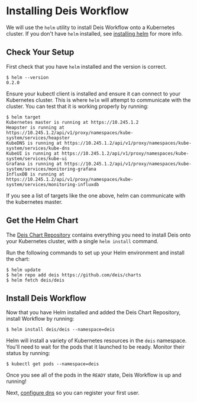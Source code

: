 # Installing Deis Workflow

We will use the `helm` utility to install Deis Workflow onto a Kubernetes cluster. If you don't
have `helm` installed, see [installing helm][helm] for more info.

## Check Your Setup

First check that you have `helm` installed and the version is correct.

    $ helm --version
    0.2.0

Ensure your kubectl client is installed and ensure it can connect to your Kubernetes cluster. This
is where `helm` will attempt to communicate with the cluster. You can test that it is working
properly by running:

```
$ helm target
Kubernetes master is running at https://10.245.1.2
Heapster is running at https://10.245.1.2/api/v1/proxy/namespaces/kube-system/services/heapster
KubeDNS is running at https://10.245.1.2/api/v1/proxy/namespaces/kube-system/services/kube-dns
KubeUI is running at https://10.245.1.2/api/v1/proxy/namespaces/kube-system/services/kube-ui
Grafana is running at https://10.245.1.2/api/v1/proxy/namespaces/kube-system/services/monitoring-grafana
InfluxDB is running at https://10.245.1.2/api/v1/proxy/namespaces/kube-system/services/monitoring-influxdb
```

If you see a list of targets like the one above, helm can communicate with the kubernetes master.

## Get the Helm Chart

The [Deis Chart Repository](https://github.com/deis/charts) contains everything you
need to install Deis onto your Kubernetes cluster, with a single `helm install` command.

Run the following commands to set up your Helm environment and install the chart:

```
$ helm update
$ helm repo add deis https://github.com/deis/charts
$ helm fetch deis/deis
```

## Install Deis Workflow

Now that you have Helm installed and added the Deis Chart Repository, install Workflow by running:

```
$ helm install deis/deis --namespace=deis
```

Helm will install a variety of Kubernetes resources in the `deis` namespace.
You'll need to wait for the pods that it launched to be ready. Monitor their status
by running:

```
$ kubectl get pods --namespace=deis
```

Once you see all of the pods in the `READY` state, Deis Workflow is up and running!

Next, [configure dns][] so you can register your first user.

[helm]: http://helm.sh
[using deis]: ../using-deis/deploying-an-application.md
[configure dns]: ../managing-deis/configuring-dns.md
